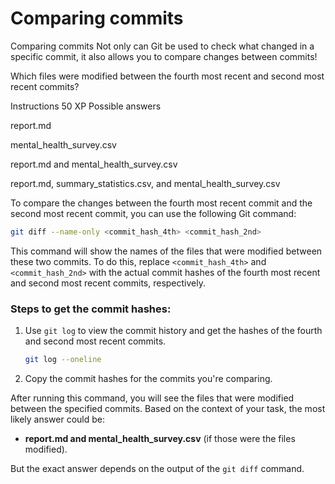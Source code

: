 # Comparing commits

Comparing commits
Not only can Git be used to check what changed in a specific commit, it also allows you to compare changes between commits!

Which files were modified between the fourth most recent and second most recent commits?

Instructions
50 XP
Possible answers


report.md

mental_health_survey.csv

report.md and mental_health_survey.csv

report.md, summary_statistics.csv, and mental_health_survey.csv

To compare the changes between the fourth most recent commit and the second most recent commit, you can use the following Git command:

```bash
git diff --name-only <commit_hash_4th> <commit_hash_2nd>
```

This command will show the names of the files that were modified between these two commits. To do this, replace `<commit_hash_4th>` and `<commit_hash_2nd>` with the actual commit hashes of the fourth most recent and second most recent commits, respectively.

### Steps to get the commit hashes:
1. Use `git log` to view the commit history and get the hashes of the fourth and second most recent commits.
   ```bash
   git log --oneline
   ```
2. Copy the commit hashes for the commits you're comparing.

After running this command, you will see the files that were modified between the specified commits. Based on the context of your task, the most likely answer could be:

- **report.md and mental_health_survey.csv** (if those were the files modified).
  
But the exact answer depends on the output of the `git diff` command.